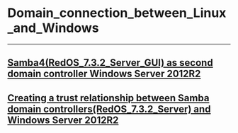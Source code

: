 # Domain_connection_between_Linux_and_Windows
-----------------------------------------------------------------------------------------------------------------------------------------------------------
[Samba4(RedOS_7.3.2_Server_GUI) as second domain controller Windows Server 2012R2](https://github.com/dimoroz772/Domain_connection_between_Linux_and_Windows/blob/main/Samba4(RedOS_7.3.2_Server_GUI)_as_second_domain_controller_Windows_Server_2012R2)
-----------------------------------------------------------------------------------------------------------------------------------------------------------
[Creating a trust relationship between Samba domain controllers(RedOS_7.3.2_Server) and Windows Server 2012R2](https://github.com/dimoroz772/Domain_connection_between_Linux_and_Windows/blob/main/Creating_a_trust_relationship_between_Samba_domain_controllers(RedOS_7.3.2_Server)_and_Windows_Server_2012R2)
-----------------------------------------------------------------------------------------------------------------------------------------------------------
